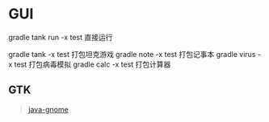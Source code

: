 # GUI

gradle tank run -x test 直接运行

gradle tank -x test  打包坦克游戏
gradle note -x test  打包记事本
gradle virus -x test 打包病毒模拟
gradle calc -x test 打包计算器

## GTK
> [java-gnome](http://java-gnome.sourceforge.net/README.html)


